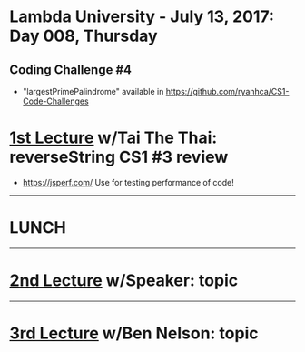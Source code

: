 # Lambda University - July 13, 2017: Day 008, Thursday
## Coding Challenge #4
- "largestPrimePalindrome" available in https://github.com/ryanhca/CS1-Code-Challenges

# [1st Lecture](URL) w/Tai The Thai: reverseString CS1 #3 review
- https://jsperf.com/ Use for testing performance of code!

***
# LUNCH
***

# [2nd Lecture](URL) w/Speaker: topic

***

# [3rd Lecture](URL) w/Ben Nelson: topic
